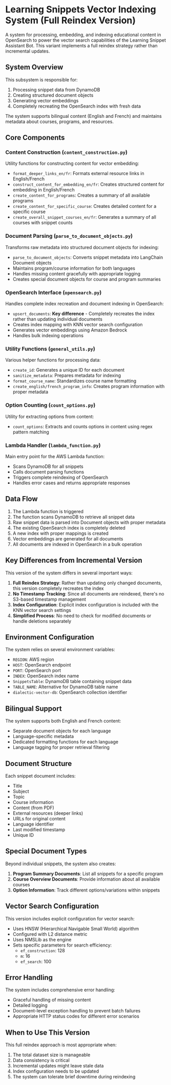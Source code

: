 # Learning Snippets Vector Indexing System (Full Reindex Version)

A system for processing, embedding, and indexing educational content in OpenSearch to power the vector search capabilities of the Learning Snippet Assistant Bot. This variant implements a full reindex strategy rather than incremental updates.

## System Overview

This subsystem is responsible for:
1. Processing snippet data from DynamoDB
2. Creating structured document objects
3. Generating vector embeddings
4. Completely recreating the OpenSearch index with fresh data

The system supports bilingual content (English and French) and maintains metadata about courses, programs, and resources.

## Core Components

### Content Construction (`content_construction.py`)

Utility functions for constructing content for vector embedding:

- `format_deeper_links_en/fr`: Formats external resource links in English/French
- `construct_content_for_embedding_en/fr`: Creates structured content for embedding in English/French
- `create_content_for_programs`: Creates a summary of all available programs
- `create_content_for_specific_course`: Creates detailed content for a specific course
- `create_overall_snippet_courses_en/fr`: Generates a summary of all courses with snippet counts

### Document Parsing (`parse_to_document_objects.py`)

Transforms raw metadata into structured document objects for indexing:

- `parse_to_document_objects`: Converts snippet metadata into LangChain Document objects
- Maintains program/course information for both languages
- Handles missing content gracefully with appropriate logging
- Creates special document objects for course and program summaries

### OpenSearch Interface (`opensearch.py`)

Handles complete index recreation and document indexing in OpenSearch:

- `upsert_documents`: **Key difference** - Completely recreates the index rather than updating individual documents
- Creates index mapping with KNN vector search configuration
- Generates vector embeddings using Amazon Bedrock
- Handles bulk indexing operations

### Utility Functions (`general_utils.py`)

Various helper functions for processing data:

- `create_id`: Generates a unique ID for each document
- `sanitize_metadata`: Prepares metadata for indexing
- `format_course_name`: Standardizes course name formatting
- `create_english/french_program_info`: Creates program information with proper metadata

### Option Counting (`count_options.py`)

Utility for extracting options from content:

- `count_options`: Extracts and counts options in content using regex pattern matching

### Lambda Handler (`lambda_function.py`)

Main entry point for the AWS Lambda function:

- Scans DynamoDB for all snippets
- Calls document parsing functions
- Triggers complete reindexing of OpenSearch
- Handles error cases and returns appropriate responses

## Data Flow

1. The Lambda function is triggered
2. The function scans DynamoDB to retrieve all snippet data
3. Raw snippet data is parsed into Document objects with proper metadata
4. The existing OpenSearch index is completely deleted
5. A new index with proper mappings is created
6. Vector embeddings are generated for all documents
7. All documents are indexed in OpenSearch in a bulk operation

## Key Differences from Incremental Version

This version of the system differs in several important ways:

1. **Full Reindex Strategy**: Rather than updating only changed documents, this version completely recreates the index
2. **No Timestamp Tracking**: Since all documents are reindexed, there's no S3-based timestamp management
3. **Index Configuration**: Explicit index configuration is included with the KNN vector search settings
4. **Simplified Process**: No need to check for modified documents or handle deletions separately

## Environment Configuration

The system relies on several environment variables:
- `REGION`: AWS region
- `HOST`: OpenSearch endpoint
- `PORT`: OpenSearch port
- `INDEX`: OpenSearch index name
- `SnippetsTable`: DynamoDB table containing snippet data
- `TABLE_NAME`: Alternative for DynamoDB table name
- `dialectic-vector-db`: OpenSearch collection identifier

## Bilingual Support

The system supports both English and French content:
- Separate document objects for each language
- Language-specific metadata
- Dedicated formatting functions for each language
- Language tagging for proper retrieval filtering

## Document Structure

Each snippet document includes:
- Title
- Subject
- Topic
- Course information
- Content (from PDF)
- External resources (deeper links)
- URLs for original content
- Language identifier
- Last modified timestamp
- Unique ID

## Special Document Types

Beyond individual snippets, the system also creates:
1. **Program Summary Documents**: List all snippets for a specific program
2. **Course Overview Documents**: Provide information about all available courses
3. **Option Information**: Track different options/variations within snippets

## Vector Search Configuration

This version includes explicit configuration for vector search:
- Uses HNSW (Hierarchical Navigable Small World) algorithm
- Configured with L2 distance metric
- Uses NMSLib as the engine
- Sets specific parameters for search efficiency:
  - `ef_construction`: 128
  - `m`: 16
  - `ef_search`: 100

## Error Handling

The system includes comprehensive error handling:
- Graceful handling of missing content
- Detailed logging
- Document-level exception handling to prevent batch failures
- Appropriate HTTP status codes for different error scenarios

## When to Use This Version

This full reindex approach is most appropriate when:
1. The total dataset size is manageable
2. Data consistency is critical
3. Incremental updates might leave stale data
4. Index configuration needs to be updated
5. The system can tolerate brief downtime during reindexing
